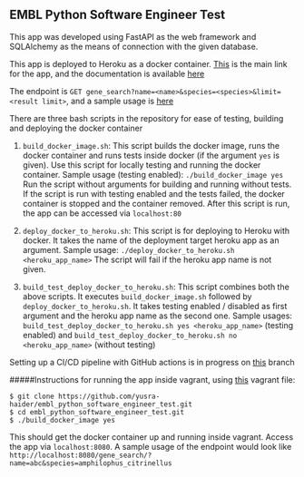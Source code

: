 ## EMBL Python Software Engineer Test

This app was developed using FastAPI as the web framework and SQLAlchemy as the means of connection
with the given database.

This app is deployed to Heroku as a docker container. [This](https://yusrapythonapp.herokuapp.com/) 
is the main link for the app, and the documentation is available [here](https://yusrapythonapp.herokuapp.com/docs)

The endpoint is `GET gene_search?name=<name>&species=<species>&limit=<result limit>`, and a sample usage is
[here](https://yusrapythonapp.herokuapp.com/gene_search/?name=abc&species=amphilophus_citrinellus&limit=40)

There are three bash scripts in the repository for ease of testing, building and deploying the
docker container

1. `build_docker_image.sh`: This script builds the docker image, runs the docker container and 
runs tests inside docker (if the argument `yes` is given). Use this script for locally testing and 
running the docker container. Sample usage (testing enabled): `./build_docker_image yes` Run the 
script without arguments for building and running without tests. If the script is run with testing
enabled and the tests failed, the docker container is stopped and the container removed. After this
script is run, the app can be accessed via `localhost:80`


2. `deploy_docker_to_heroku.sh`: This script is for deploying to Heroku with docker. It takes the name
of the deployment target heroku app as an argument. Sample usage: `./deploy_docker_to_heroku.sh <heroku_app_name>`
The script will fail if the heroku app name is not given.

3. `build_test_deploy_docker_to_heroku.sh`: This script combines both the above scripts. It executes 
`build_docker_image.sh` followed by `deploy_docker_to_heroku.sh`. It takes testing enabled / disabled 
as first argument and the heroku app name as the second one. Sample usages: 
`build_test_deploy_docker_to_heroku.sh yes <heroku_app_name>` (testing enabled) and 
`build_test_deploy_docker_to_heroku.sh no <heroku_app_name>` (without testing)

Setting up a CI/CD pipeline with GitHub actions is in progress on [this](https://github.com/yusra-haider/embl_python_software_engineer_test/tree/setting_up_github_actions)
branch

#####Instructions for running the app inside vagrant, using [this](https://github.com/joanmarcriera/vagrant-file) vagrant file:

```
$ git clone https://github.com/yusra-haider/embl_python_software_engineer_test.git
$ cd embl_python_software_engineer_test.git
$ ./build_docker_image yes
```

This should get the docker container up and running inside vagrant. Access the app via `localhost:8080`.
A sample usage of the endpoint would look like 
`http://localhost:8080/gene_search/?name=abc&species=amphilophus_citrinellus`


